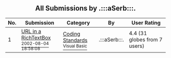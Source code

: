 ﻿<div align="center">

## All Submissions by \.:::aSerb:::\.

</div>

No.  | Submission | Category | By   | User Rating
---- | ---------- | -------- | ---- | -----------
1 | [URL in a RichTextBox<br /><sup>2002-08-04 18:58:08</sup>](https://github.com/Planet-Source-Code/aserb-url-in-a-richtextbox__1-37603) | [Coding Standards<br /><sup>Visual Basic</sup>](../ByCategory/coding-standards__1-43.md) | \.:::aSerb:::\. | 4.4 (31 globes from 7 users)
